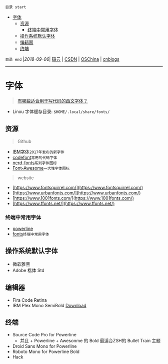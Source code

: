 `目录 start`
 
- [字体](#字体)
    - [资源](#资源)
        - [终端中常用字体](#终端中常用字体)
    - [操作系统默认字体](#操作系统默认字体)
    - [编辑器](#编辑器)
    - [终端](#终端)

`目录 end` |_2018-09-06_| [码云](https://gitee.com/gin9) | [CSDN](http://blog.csdn.net/kcp606) | [OSChina](https://my.oschina.net/kcp1104) | [cnblogs](http://www.cnblogs.com/kuangcp)
****************************************
# 字体

> [有哪些适合用于写代码的西文字体？](https://www.zhihu.com/question/20299865)

- Linxu 字体缓存目录: `$HOME/.local/share/fonts/`
## 资源
> Github
- [IBM字体](https://github.com/IBM/type)`2017年发布的新字体`
- [codefont](https://github.com/zhenruyan/codefont)`常用的代码字体`
- [nerd-fonts](https://github.com/ryanoasis/nerd-fonts)`系列字体图标`
- [Font-Awesome](https://github.com/FortAwesome/Font-Awesome)`一大堆字体图标`

> website
- [https://www.fontsquirrel.com/](https://www.fontsquirrel.com/)
- [https://www.urbanfonts.com/](https://www.urbanfonts.com/)
- [https://www.1001fonts.com/](https://www.1001fonts.com/)
- [https://www.ffonts.net/](https://www.ffonts.net/)

### 终端中常用字体
- [powerline](https://github.com/powerline/powerline)
- [fonts](https://github.com/powerline/fonts)`终端中常用字体`

## 操作系统默认字体
- 微软雅黑
- Adobe 楷体 Std


## 编辑器
- Fira Code Retina
- IBM Plex Mono SemiBold [Download](https://fontmeme.com/fonts/ibm-plex-mono-font/)

## 终端
- Source Code Pro for Powerline
    - 并且 + Powerline + Awesonme 的 Bold 最适合ZSH的 Bullet Train 主题
- Droid Sans Mono for Powerline
- Roboto Mono for Powerline Bold
- Hack

